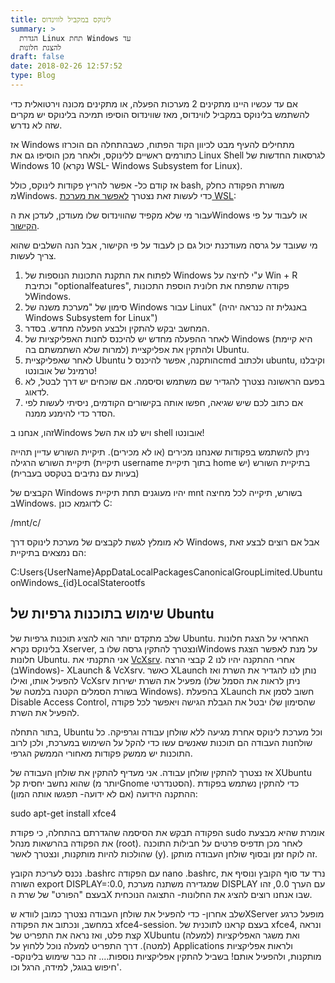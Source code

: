 ```yaml
---
title: לינוקס במקביל לווינדוס
summary: >
  הגדרת Linux תחת Windows עד
  להצגת חלונות
draft: false
date: 2018-02-26 12:57:52
type: Blog
---
```


אם עד עכשיו היינו מתקינים 2 מערכות הפעלה, או מתקינים מכונה וירטואלית כדי להשתמש בלינוקס במקביל לווינדוס, מאז שווינדוס הוסיפו תמיכה בלינוקס יש מקרים שזה לא נדרש.

אז Windows מתחילים להעיף מבט לכיוון הקוד הפתוח, כשבהתחלה הם הוכרזו כתורמים ראשיים ללינוקס, ולאחר מכן הוסיפו גם את Linux Shell לגרסאות החדשות של Windows 10 (נקרא WSL- Windows Subsystem for Linux).

אז קודם כל- אפשר להריץ פקודות לינוקס, כולל bash, משורת הפקודה כחלק מWindows.
כדי לעשות זאת נצטרך <a href="https://docs.microsoft.com/en-us/windows/wsl/install-win10">לאפשר את מערכת WSL</a>:

עבור מי שלא מקפיד שהווינדוס שלו מעודכן, לעדכן את הWindows או לעבוד על פי <a href="https://docs.microsoft.com/en-us/windows/wsl/install-win10">הקישור</a>.

מי שעובד על גרסה מעודכנת יכול גם כן לעבוד על פי הקישור, אבל הנה השלבים שהוא צריך לעשות.

<ol>
<li>לפתוח את התקנת התכונות הנוספות של Windows ע"י לחיצה על Win + R וכתיבת "optionalfeatures", פקודה שתפתח את חלונית הוספת התכונות לWindows.</li>
<li>סימון של "מערכת משנה של Windows עבור Linux" (באנגלית זה כנראה יהיה Windows Subsystem for Linux")</li>
<li>המחשב יבקש להתקין ולבצע הפעלה מחדש. בסדר.</li>
<li>לאחר ההפעלה מחדש יש להיכנס לחנות האפליקציות של Windows (היא קיימת למרות שלא השתמשתם בה) ולהתקין את אפליקציית Ubuntu.</li>
<li>לאחר שאפליקציית Ubuntu הותקנה, אפשר להיכנס לcmd ולכתוב ubuntu, וקיבלנו טרמינל של אובונטו!</li>
<li>בפעם הראשונה נצטרך להגדיר שם משתמש וסיסמה. אם שוכחים יש דרך לבטל, לא לדאוג.</li>
<li>אם כתוב לכם שיש שגיאה, חפשו אותה בקישורים הקודמים, ניסיתי לעשות לפי הסדר כדי להימנע ממנה.</li>
</ol>

זהו, אנחנו בWindows ויש לנו את השל shell אובונטו!

ניתן להשתמש בפקודות שאנחנו מכירים (או לא מכירים). תיקיית השורש עדיין תהייה תיקיית השורש הרגילה (תיקיית username בתוך תיקיית home בתיקיית השורש (יש בעיות עם נתיבים בטקסט בעברית))

הקבצים של Windows יהיו מעוגנים תחת תיקיית mnt בשורש, תיקייה לכל מחיצה בWindows. לדוגמא כונן C:

<p dir="ltr">/mnt/c/</p>

לא מומלץ לגשת לקבצים של מערכת לינוקס דרך Windows, אבל אם רוצים לבצע זאת הם נמצאים בתיקיית:

<p dir="ltr">C:Users{UserName}AppDataLocalPackagesCanonicalGroupLimited.UbuntuonWindows_{id}LocalStaterootfs</p>

<h2>שימוש בתוכנות גרפיות של Ubuntu</h2>

שלב מתקדם יותר הוא להציג תוכנות גרפיות של Ubuntu. האחראי על הצגת חלונות בלינוקס נקרא Xserver, ונצטרך להתקין גרסה שלו בWindows על מנת לאפשר הצגת חלונות Ubuntu.
אני התקנתי את <a href="https://sourceforge.net/projects/vcxsrv/" rel="noopener noreferrer" target="_blank">VcXsrv</a>. אחרי ההתקנה יהיו לנו 2 קבצי הרצה (בWindows)- XLaunch &amp; VcXsrv. כאשר XLaunch נותן לנו להגדיר את השרת ואז להפעיל אותו, ואילו VcXsrv מפעיל את השרת ישירות (ניתן לראות את הסמל שלו בשורת הסמלים הקטנה בלמטה של Windows).
בהפעלת XLaunch חשוב לסמן את Disable Access Control, שהסימון שלו יבטל את הגבלת הגישה ויאפשר לכל פקודה להפעיל את השרת.

בתור התחלה, Ubuntu וכל מערכת לינוקס אחרת מגיעה ללא שולחן עבודה וגרפיקה. כל שולחנות העבודה הם תוכנות שאנשים עשו כדי להקל על השימוש במערכת, ולכן לרוב התוכנות יש ממשק פקודות מאחורי הממשק הגרפי.

אז נצטרך להתקין שולחן עבודה. אני מעדיף להתקין את שולחן העבודה של XUbuntu שהוא נחשב יחסית קל (יותר מGnome הסטנדרטי). כדי להתקין נשתמש בפקודת ההתקנה הידועה (אם לא ידועה- תפגשו אותה המון):

<p dir="ltr">sudo apt-get install xfce4</p>

הפקודה תבקש את הסיסמה שהגדרתם בהתחלה, כי פקודת sudo אומרת שהיא מבצעת את הפקודה בהרשאות מנהל (root). לאחר מכן תדפיס פרטים על חבילות התוכנה שהולכות להיות מותקנות, ונצטרך לאשר (y). זה לוקח זמן ובסוף שולחן העבודה מותקן.

נכנס לעריכת הקובץ .bashrc עם הפקודה nano .bashrc, נרד עד סוף הקובץ ונוסיף את השורה export DISPLAY=:0.0, שמגדירה משתנה מערכת DISPLAY עם הערך 0.0, זהו בעצם "הפורט" של שרת הX שבו אנחנו רוצים להציג את החלונות- התצוגה הנוכחית.

שלב אחרון- כדי להפעיל את שולחן העבודה נצטרך כמובן לוודא שXServer מופעל כרגע במחשב, ונכתוב את הפקודה xfce4-session. בעצם קראנו לתוכנית של xfce4, ונראה קצת פלט, ואז נראה את התפריט של XUbuntu (למעלה) ואת משגר האפליקציות (למטה).
דרך התפריט למעלה נוכל ללחוץ על Applications ולראות אפליקציות מותקנות, ולהפעיל אותם!
בשביל להתקין אפליקציות נוספות.... זה כבר שימוש בלינוקס- חיפוש בגוגל, למידה, הרגל וכו'.
